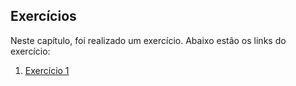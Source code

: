 ## Exercícios

Neste capítulo, foi realizado um exercício. Abaixo estão os links do exercício:

1. [Exercício 1](#exercicio1)
